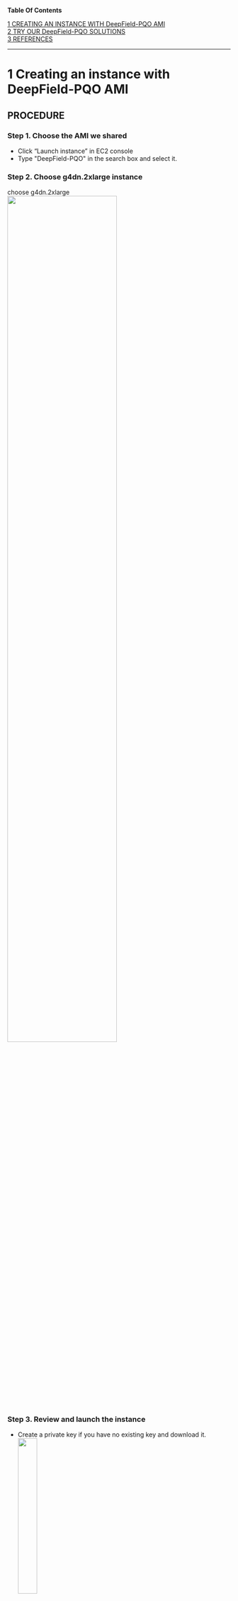 **Table Of Contents**

[1 CREATING AN INSTANCE WITH DeepField-PQO AMI](#1-creating-an-instance-with-deepfield-pqo-ami)<br/>
[2 TRY OUR DeepField-PQO SOLUTIONS](#2-try-our-deepfield-pqo-solution)<br/>
[3 REFERENCES](#3-references)<br/>

---

# 1 Creating an instance with DeepField-PQO AMI

## PROCEDURE

### Step 1. Choose the AMI we shared

- Click “Launch instance” in EC2 console
- Type "DeepField-PQO" in the search box and select it.

### Step 2. Choose g4dn.2xlarge instance

choose g4dn.2xlarge
<br/>
<img src="images/aws_choose_g4dn.2xlarge.png" width="70%">
<br/>

### Step 3. Review and launch the instance

- Create a private key if you have no existing key and download it.
  <br/>
  <img src="images/creating_private_key.png" width="30%">
  <br/>
- Click "Launch Instances"

### Step 4. Connect to your instance

```bash
chmod 600 <private_key_path>
ssh -i <private_key_path> ubuntu@<ip_address>
```

Then you can see the following messages:

```
 ██████  ███████ ███████ ██████  ███████ ██ ███████ ██      ██████        ██████   ██████   ██████
 ██   ██ ██      ██      ██   ██ ██      ██ ██      ██      ██   ██       ██   ██ ██    ██ ██    ██
 ██   ██ █████   █████   ██████  █████   ██ █████   ██      ██   ██ █████ ██████  ██    ██ ██    ██
 ██   ██ ██      ██      ██      ██      ██ ██      ██      ██   ██       ██      ██ ▄▄ ██ ██    ██
 ██████  ███████ ███████ ██      ██      ██ ███████ ███████ ██████        ██       ██████   ██████
                                                                                     ▀▀
                                                                                 https://blue-dot.io
                                                                                 contact@blue-dot.io
#### HOWTO ####
ffmpeg -i 720p_sports.mp4 -vf bdpqo_aws=pqo_model=pqoex13 -c:v libx264 output.mp4

sample clips
- 720p_sports.mp4
- 720p_musicvideo.mp4
```

# 2 Try our DeepField-PQO solution

### ffmpeg with default options

```bash
ffmpeg -hide_banner -y -i 720p_musicvideo.mp4 -vf bdpqo_aws -c:v libx264 output.mp4
```

#### ffmpeg with custom options

```bash
### ex13
ffmpeg -hide_banner -y -i 720p_musicvideo.mp4 -vf bdpqo_aws=pqo_model=pqoex13 -c:v libx264 output.mp4
```

#### Select GPU to use

Similar to the bluedot.sh script, you can also set CUDA_VISIBLE_DEVICES=X before executing ffmpeg commands to select a specific GPU.

```bash
### Use 1st GPU
CUDA_VISIBLE_DEVICES=0 ffmpeg -hide_banner -y -i 720p_musicvideo.mp4 -vf bdpqo_aws -c:v libx264 output.mp4

### Use 2nd GPU
CUDA_VISIBLE_DEVICES=1 ffmpeg -hide_banner -y -i 720p_musicvideo.mp4 -vf bdpqo_aws -c:v libx264 output.mp4
```

# 3 References

## Using the terminal in VS Code

Because the terminal in VS Code starts as a non-login shell, run the following command:

```
bash -l
```

## bdpqo_aws filter options

```
Filter bdpqo_aws
  Perceptual Quality Enhancer. AWS version (C)BLUEDOT.
    Inputs:
       #0: bdpqo_aws_in (video)
    Outputs:
       #0: bdpqo_aws_out (video)
bdpqo_aws AVOptions:
   pqo_model         <string>     ..FV....... pqo_model: pqoconv, pqoconv2, pqoex13 (default pqoconv) (default "pqoconv")
   clip              <int>        ..FV....... clip: n (default 0) (from 0 to 100) (default 0)

This filter has support for timeline through the 'enable' option.
```

# 4 Use Cases for DeepField-PQO AMI with AWS Elemental

The DeepField-PQO is a next-generation AI-based pre-processor that intelligently optimizes video data prior to the encoder. This document describes two representative live integration use cases within the AWS Elemental environment (MediaConnect, MediaLive, MediaConvert).

### [Use case A : MediaConnect → DeepField-PQO → MediaLive](./use-cases/live.md)

### [Use case B : S3 → DeepField-PQO → MediaConvert](./use-cases/vod.md)
